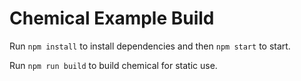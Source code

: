 # Chemical Example Build

Run `npm install` to install dependencies and then `npm start` to start.

Run `npm run build` to build chemical for static use.